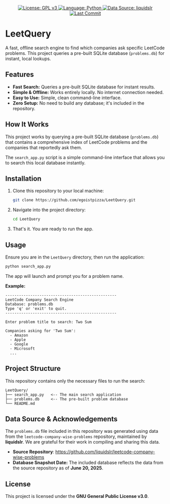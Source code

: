 <p style="text-align: center;">
  <a href="https://www.gnu.org/licenses/gpl-3.0">
    <img src="https://img.shields.io/badge/License-GPL_v3-blue.svg" alt="License: GPL v3">
  </a>
  <a href="https://www.python.org/">
    <img src="https://img.shields.io/badge/Language-Python-3776AB.svg?style=flat&logo=python" alt="Language: Python">
  </a>
  <a href="https://github.com/liquidslr/leetcode-company-wise-problems">
    <img src="https://img.shields.io/badge/Data%20Source-liquidslr-orange.svg" alt="Data Source: liquidslr">
  </a>
  <a href="https://github.com/egoistpizza/LeetQuery/commits/main">
    <img src="https://img.shields.io/github/last-commit/egoistpizza/LeetQuery" alt="Last Commit">
  </a>
</p>

# LeetQuery

A fast, offline search engine to find which companies ask specific LeetCode problems. This project queries a pre-built SQLite database (`problems.db`) for instant, local lookups.

## Features

* **Fast Search:** Queries a pre-built SQLite database for instant results.
* **Simple & Offline:** Works entirely locally. No internet connection needed.
* **Easy to Use:** Simple, clean command-line interface.
* **Zero Setup:** No need to build any database; it's included in the repository.

## How It Works

This project works by querying a pre-built SQLite database (`problems.db`) that contains a comprehensive index of LeetCode problems and the companies that reportedly ask them.

The `search_app.py` script is a simple command-line interface that allows you to search this local database instantly.

## Installation

1.  Clone this repository to your local machine:
    ```bash
    git clone https://github.com/egoistpizza/LeetQuery.git
    ```

2.  Navigate into the project directory:
    ```bash
    cd LeetQuery
    ```
3.  That's it. You are ready to run the app.

## Usage

Ensure you are in the `LeetQuery` directory, then run the application:

```bash
python search_app.py
```
The app will launch and prompt you for a problem name.  

**Example:**

```text
-------------------------------------------------
LeetCode Company Search Engine
Database: problems.db
Type 'q' or 'exit' to quit.
-------------------------------------------------

Enter problem title to search: Two Sum

Companies asking for 'Two Sum':
  - Amazon
  - Apple
  - Google
  - Microsoft
  ...
```

## Project Structure

This repository contains only the necessary files to run the search:
```text
LeetQuery/
├── search_app.py   <-- The main search application
├── problems.db     <-- The pre-built problem database
└── README.md
```

## Data Source & Acknowledgements

The `problems.db` file included in this repository was generated using data from the `leetcode-company-wise-problems` repository, maintained by **liquidslr**. We are grateful for their work in compiling and sharing this data.
* **Source Repository**: https://github.com/liquidslr/leetcode-company-wise-problems
* **Database Snapshot Date:** The included database reflects the data from the source repository as of **June 20, 2025**.

## License

This project is licensed under the **GNU General Public License v3.0**.
